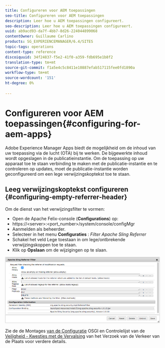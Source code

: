```yaml
---
title: Configureren voor AEM toepassingen
seo-title: Configureren voor AEM toepassingen
description: Leer hoe u AEM toepassingen configureert.
seo-description: Leer hoe u AEM toepassingen configureert.
uuid: ab9acd93-da7f-4bb7-8d26-224044899068
contentOwner: Guillaume Carlino
products: SG_EXPERIENCEMANAGER/6.4/SITES
topic-tags: operations
content-type: reference
discoiquuid: 34f24837-f5e2-41f0-a359-fdb695e1b8f2
translation-type: tm+mt
source-git-commit: f1a5e4c5c8411e10887efab517115fee0fd1890a
workflow-type: tm+mt
source-wordcount: '151'
ht-degree: 0%

---
```



# Configureren voor AEM toepassingen{#configuring-for-aem-apps}

Adobe Experience Manager Apps biedt de mogelijkheid om de inhoud van uw toepassing via de lucht (OTA) bij te werken. De bijgewerkte inhoud wordt opgeslagen in de publicatieinstantie. Om de toepassing op uw apparaat toe te staan verbinding te maken met de publicatie-instantie en te controleren op updates, moet de publicatie-instantie worden geconfigureerd om een lege verwijzingskoptekst toe te staan.

## Leeg verwijzingskoptekst configureren {#configuring-empty-referrer-header}

Om de dienst van het verwijzingsfilter te vormen:

* Open de Apache Felix-console (**Configurations**) op:
* https://&lt;server>:&lt;port_number>/system/console/configMgr
* Aanmelden als beheerder.
* Selecteer in het menu **Configuraties** : *Filter Apache Sling Referrer*
* Schakel het veld Lege toestaan in om lege/ontbrekende verwijzingskoppen toe te staan.
* Klik op **Opslaan** om de wijzigingen op te slaan.

![chlimage_1-58](assets/chlimage_1-58.png)

Zie de de Montages [van de Configuratie](/help/sites-deploying/osgi-configuration-settings.md) OSGI en Controlelijst van de [Veiligheid - Kwesties met de Vervalsing](/help/sites-administering/security-checklist.md#protect-against-cross-site-request-forgery) van het Verzoek van de Verkeer van de Plaats voor verdere details.
